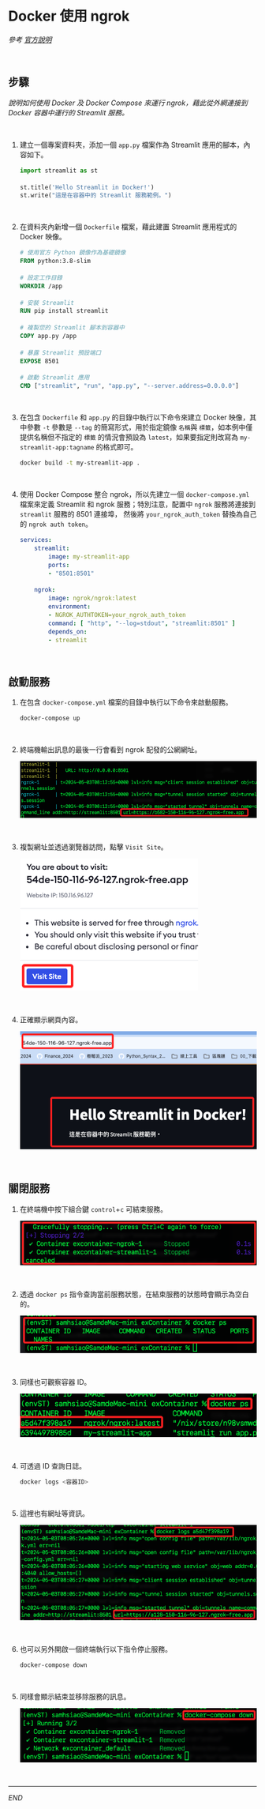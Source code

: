 # Docker 使用 ngrok

_參考 [官方說明](https://ngrok.com/docs/using-ngrok-with/docker/)_

<br>

## 步驟

_說明如何使用 Docker 及 Docker Compose 來運行 ngrok，藉此從外網連接到 Docker 容器中運行的 Streamlit 服務。_


<br>

1. 建立一個專案資料夾，添加一個 `app.py` 檔案作為 Streamlit 應用的腳本，內容如下。

    ```python
    import streamlit as st

    st.title('Hello Streamlit in Docker!')
    st.write("這是在容器中的 Streamlit 服務範例。")
    ```

<br>

2. 在資料夾內新增一個 `Dockerfile` 檔案，藉此建置 Streamlit 應用程式的 Docker 映像。

    ```dockerfile
    # 使用官方 Python 鏡像作為基礎鏡像
    FROM python:3.8-slim

    # 設定工作目錄
    WORKDIR /app

    # 安裝 Streamlit
    RUN pip install streamlit

    # 複製您的 Streamlit 腳本到容器中
    COPY app.py /app

    # 暴露 Streamlit 預設端口
    EXPOSE 8501

    # 啟動 Streamlit 應用
    CMD ["streamlit", "run", "app.py", "--server.address=0.0.0.0"]
    ```

<br>

3. 在包含 `Dockerfile` 和 `app.py` 的目錄中執行以下命令來建立 Docker 映像，其中參數 `-t` 參數是 `--tag` 的簡寫形式，用於指定鏡像 `名稱`與 `標籤`，如本例中僅提供名稱但不指定的 `標籤` 的情況會預設為 `latest`，如果要指定則改寫為 `my-streamlit-app:tagname` 的格式即可。

    ```bash
    docker build -t my-streamlit-app .
    ```

<br>

4. 使用 Docker Compose 整合 ngrok，所以先建立一個 `docker-compose.yml` 檔案來定義 Streamlit 和 ngrok 服務；特別注意，配置中 `ngrok` 服務將連接到 `streamlit` 服務的 8501 連接埠， 然後將 `your_ngrok_auth_token` 替換為自己的 `ngrok auth token`。

    ```yaml
    services:
        streamlit:
            image: my-streamlit-app
            ports:
            - "8501:8501"

        ngrok:
            image: ngrok/ngrok:latest
            environment:
            - NGROK_AUTHTOKEN=your_ngrok_auth_token
            command: [ "http", "--log=stdout", "streamlit:8501" ]
            depends_on:
            - streamlit
    ```

<br>

## 啟動服務

1. 在包含 `docker-compose.yml` 檔案的目錄中執行以下命令來啟動服務。

    ```bash
    docker-compose up
    ```

<br>

2. 終端機輸出訊息的最後一行會看到 ngrok 配發的公網網址。

    ![](images/img_66.png)

<br>

3. 複製網址並透過瀏覽器訪問，點擊 `Visit Site`。

    ![](images/img_67.png)

<br>

4. 正確顯示網頁內容。

    ![](images/img_68.png)

<br>

## 關閉服務

1. 在終端機中按下組合鍵 `control`+`c` 可結束服務。

    ![](images/img_69.png)

<br>

2. 透過 `docker ps` 指令查詢當前服務狀態，在結束服務的狀態時會顯示為空白的。

    ![](images/img_70.png)

<br>

3. 同樣也可觀察容器 ID。

    ![](images/img_72.png)

<br>

4. 可透過 ID 查詢日誌。

    ```bash
    docker logs <容器ID>
    ```

<br>

5. 這裡也有網址等資訊。

    ![](images/img_73.png)

<br>

6. 也可以另外開啟一個終端執行以下指令停止服務。

    ```bash
    docker-compose down
    ```

<br>

5. 同樣會顯示結束並移除服務的訊息。

    ![](images/img_71.png)

<br>

___

_END_
